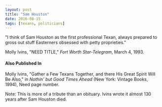 ```yaml
---
layout: post
title: "Sam Houston"
date: 2016-08-15
tags: [texans, politicians]
---
```


"I think of Sam Houston as the first professional Texan, always prepared to gross out stuff Easterners obsessed with petty proprieties."

Molly Ivins, "NEED TITLE," *Fort Worth Star-Telegram*, March 4, 1993.

#### Also Published In
Molly Ivins, "Gather a Few Texans Together, and there His Great Spirit Will Be Also," in *Nothin' but Good Times Ahead* (New York: Vintage Books, 1994), Need page number.

Note: This is more of a tribute than an obituary. Ivins wrote it almost 130 years after Sam Houston died.
